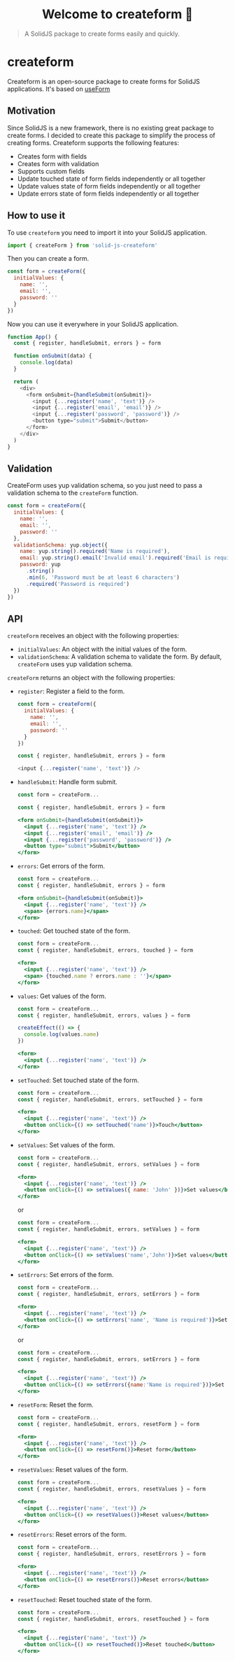 <h1 align="center">Welcome to createform 👋</h1>

> A SolidJS package to create forms easily and quickly.

# createform

Createform is an open-source package to create forms for SolidJS applications. It's based on [useForm](https://useform.org)

## Motivation

Since SolidJS is a new framework, there is no existing great package to create forms. I decided to create this package to simplify the process of creating forms. Createform supports the following features:

- Creates form with fields
- Creates form with validation
- Supports custom fields
- Update touched state of form fields independently or all together
- Update values state of form fields independently or all together
- Update errors state of form fields independently or all together

## How to use it

To use `createform` you need to import it into your SolidJS application.

```js
import { createForm } from 'solid-js-createform'
```

Then you can create a form.

```js
const form = createForm({
  initialValues: {
    name: '',
    email: '',
    password: ''
  }
})
```

Now you can use it everywhere in your SolidJS application.

```js
function App() {
  const { register, handleSubmit, errors } = form

  function onSubmit(data) {
    console.log(data)
  }

  return (
    <div>
      <form onSubmit={handleSubmit(onSubmit)}>
        <input {...register('name', 'text')} />
        <input {...register('email', 'email')} />
        <input {...register('password', 'password')} />
        <button type="submit">Submit</button>
      </form>
    </div>
  )
}
```

## Validation

CreateForm uses yup validation schema, so you just need to pass a validation schema to the `createForm` function.

```js
const form = createForm({
  initialValues: {
    name: '',
    email: '',
    password: ''
  },
  validationSchema: yup.object({
    name: yup.string().required('Name is required'),
    email: yup.string().email('Invalid email').required('Email is required'),
    password: yup
      .string()
      .min(6, 'Password must be at least 6 characters')
      .required('Password is required')
  })
})
```

## API

`createForm` receives an object with the following properties:

- `initialValues`: An object with the initial values of the form.
- `validationSchema`: A validation schema to validate the form. By default, `createForm` uses yup validation schema.

`createForm` returns an object with the following properties:

- `register`: Register a field to the form.

  ```js
  const form = createForm({
    initialValues: {
      name: '',
      email: '',
      password: ''
    }
  })

  const { register, handleSubmit, errors } = form

  <input {...register('name', 'text')} />
  ```

- `handleSubmit`: Handle form submit.

  ```jsx
  const form = createForm...

  const { register, handleSubmit, errors } = form

  <form onSubmit={handleSubmit(onSubmit)}>
    <input {...register('name', 'text')} />
    <input {...register('email', 'email')} />
    <input {...register('password', 'password')} />
    <button type="submit">Submit</button>
  </form>
  ```

- `errors`: Get errors of the form.

  ```jsx
  const form = createForm...
  const { register, handleSubmit, errors } = form

  <form onSubmit={handleSubmit(onSubmit)}>
    <input {...register('name', 'text')} />
    <span> {errors.name}</span>
  </form>
  ```

- `touched`: Get touched state of the form.

  ```jsx
  const form = createForm...
  const { register, handleSubmit, errors, touched } = form

  <form>
    <input {...register('name', 'text')} />
    <span> {touched.name ? errors.name : ''}</span>
  </form>
  ```

- `values`: Get values of the form.

  ```jsx
  const form = createForm...
  const { register, handleSubmit, errors, values } = form

  createEffect(() => {
    console.log(values.name)
  })

  <form>
    <input {...register('name', 'text')} />
  </form>
  ```

- `setTouched`: Set touched state of the form.

  ```jsx
  const form = createForm...
  const { register, handleSubmit, errors, setTouched } = form

  <form>
    <input {...register('name', 'text')} />
    <button onClick={() => setTouched('name')}>Touch</button>
  </form>
  ```

- `setValues`: Set values of the form.

  ```jsx
  const form = createForm...
  const { register, handleSubmit, errors, setValues } = form

  <form>
    <input {...register('name', 'text')} />
    <button onClick={() => setValues({ name: 'John' })}>Set values</button>
  </form>
  ```

  or

  ```jsx
  const form = createForm...
  const { register, handleSubmit, errors, setValues } = form

  <form>
    <input {...register('name', 'text')} />
    <button onClick={() => setValues('name','John')}>Set values</button>
  </form>
  ```

- `setErrors`: Set errors of the form.

  ```jsx
  const form = createForm...
  const { register, handleSubmit, errors, setErrors } = form

  <form>
    <input {...register('name', 'text')} />
    <button onClick={() => setErrors('name', 'Name is required')}>Set errors</button>
  </form>
  ```

  or

  ```jsx
  const form = createForm...
  const { register, handleSubmit, errors, setErrors } = form

  <form>
    <input {...register('name', 'text')} />
    <button onClick={() => setErrors({name:'Name is required'})}>Set errors</button>
  </form>
  ```

- `resetForm`: Reset the form.

  ```jsx
  const form = createForm...
  const { register, handleSubmit, errors, resetForm } = form

  <form>
    <input {...register('name', 'text')} />
    <button onClick={() => resetForm()}>Reset form</button>
  </form>
  ```

- `resetValues`: Reset values of the form.

  ```jsx
  const form = createForm...
  const { register, handleSubmit, errors, resetValues } = form

  <form>
    <input {...register('name', 'text')} />
    <button onClick={() => resetValues()}>Reset values</button>
  </form>
  ```

- `resetErrors`: Reset errors of the form.

  ```jsx
  const form = createForm...
  const { register, handleSubmit, errors, resetErrors } = form

  <form>
    <input {...register('name', 'text')} />
    <button onClick={() => resetErrors()}>Reset errors</button>
  </form>
  ```

- `resetTouched`: Reset touched state of the form.

  ```jsx
  const form = createForm...
  const { register, handleSubmit, errors, resetTouched } = form

  <form>
    <input {...register('name', 'text')} />
    <button onClick={() => resetTouched()}>Reset touched</button>
  </form>
  ```
